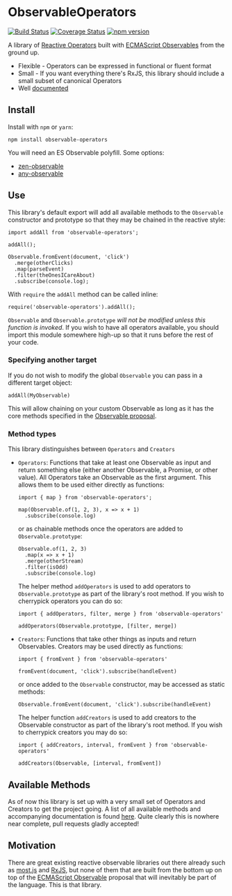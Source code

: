 # ObservableOperators

[![Build Status](https://travis-ci.org/nmuldavin/ObservableOperators.svg?branch=master)](https://travis-ci.org/nmuldavin/ObservableOperators)
[![Coverage Status](https://coveralls.io/repos/github/nmuldavin/ObservableOperators/badge.svg?branch=master)](https://coveralls.io/github/nmuldavin/ObservableOperators?branch=master)
[![npm version](https://badge.fury.io/js/observable-operators.svg)](https://badge.fury.io/js/observable-operators)

A library of [Reactive Operators](http://reactivex.io/documentation/operators.html) built with [ECMAScript Observables](https://github.com/tc39/proposal-observables) from the ground up.

* Flexible - Operators can be expressed in functional or fluent format
* Small - If you want everything there's RxJS, this library should include a small subset of canonical Operators
* Well [documented](https://nmuldavin.github.io/ObservableOperators/)


## Install

Install with `npm` or `yarn`:

```
npm install observable-operators
```

You will need an ES Observable polyfill. Some options:
* [zen-observable](https://github.com/zenparsing/zen-observable)
* [any-observable](https://github.com/sindresorhus/any-observable)

## Use

This library's default export will add all available methods to the `Observable` constructor and prototype so that they may be chained in the reactive style:

```
import addAll from 'observable-operators';

addAll();

Observable.fromEvent(document, 'click')
  .merge(otherClicks)
  .map(parseEvent)
  .filter(theOnesICareAbout)
  .subscribe(console.log);
```

With `require` the `addAll` method can be called inline:

```
require('observable-operators').addAll();
```

`Observable` and `Observable.prototype` *will not be modified unless this function is invoked*. If you wish to have all operators available, you should import this module somewhere high-up so that it runs before the rest of your code.

### Specifying another target

If you do not wish to modify the global `Observable` you can pass in a different target object:

```
addAll(MyObservable)
```

This will allow chaining on your custom Observable as long as it has the core methods specified in the [Observable proposal](https://github.com/tc39/proposal-observable).

### Method types

This library distinguishes between `Operators` and `Creators`
* `Operators`: Functions that take at least one Observable as input and return something else (either another Observable, a Promise, or other value). All Operators take an Observable as the first argument. This allows them to be used either directly as functions:

  ```
  import { map } from 'observable-operators';

  map(Observable.of(1, 2, 3), x => x + 1)
    .subscribe(console.log)
  ```

  or as chainable methods once the operators are added to `Observable.prototype`:

  ```
  Observable.of(1, 2, 3)
    .map(x => x + 1)
    .merge(otherStream)
    .filter(isOdd)
    .subscribe(console.log)
  ```

  The helper method `addOperators` is used to add operators to `Observable.prototype` as part of the library's root method. If you wish to cherrypick operators you can do so:
  ```
  import { addOperators, filter, merge } from 'observable-operators'

  addOperators(Observable.prototype, [filter, merge])
  ```

* `Creators`: Functions that take other things as inputs and return Observables. Creators may be used directly as functions:

  ```
  import { fromEvent } from 'observable-operators'

  fromEvent(document, 'click').subscribe(handleEvent)
  ```

  or once added to the `Observable` constructor, may be accessed as static methods:

  ```
  Observable.fromEvent(document, 'click').subscribe(handleEvent)
  ```

  The helper function `addCreators` is used to add creators to the Observable constructor as part of the library's root method. If you wish to cherrypick creators you may do so:

  ```
  import { addCreators, interval, fromEvent } from 'observable-operators'

  addCreators(Observable, [interval, fromEvent])
  ```

## Available Methods

As of now this library is set up with a very small set of Operators and Creators to get the project going. A list of all available methods and accompanying documentation is found [here](https://nmuldavin.github.io/ObservableOperators/). Quite clearly this is nowhere near complete, pull requests gladly accepted!

## Motivation

There are great existing reactive observable libraries out there already such as [most.js](https://github.com/cujojs/most) and [RxJS](https://github.com/Reactive-Extensions/RxJS), but none of them that are built from the bottom up on top of the [ECMAScript Observable](https://github.com/tc39/proposal-observables) proposal that will inevitably be part of the language. This is that library.
